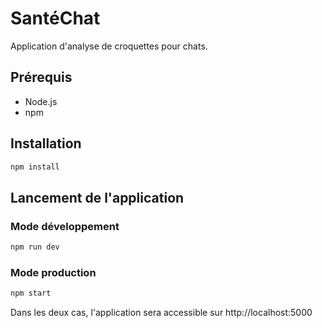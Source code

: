 # SantéChat

Application d'analyse de croquettes pour chats.

## Prérequis

- Node.js
- npm

## Installation

```bash
npm install
```

## Lancement de l'application

### Mode développement
```bash
npm run dev
```

### Mode production
```bash
npm start
```

Dans les deux cas, l'application sera accessible sur http://localhost:5000 
